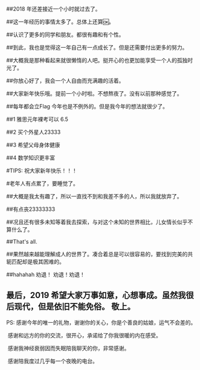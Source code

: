 ##2018 年还差接近一个小时就过去了。

##这一年经历的事情太多了。总体上还算🆗。

##认识了更多的同学和朋友。都很有趣和有个性。

##到此，我也是觉得这一年自己有一点成长了。但是还需要付出更多的努力。

##大概我是那种看起来就很懒惰的人吧。挺开心的也更加能享受一个人的孤独时光了。

##你放心好了，我会一个人自由而充满趣的活着。

##大家新年快乐哦。提前一个小时啦。不想熬夜了。没有以前那种感觉了。

##每年都会立Flag 今年也是不例外的。但是我今年的想法就很少了。

##1 雅思元年裸考可以 6.5

##2 买个外星人23333

##3 希望父母身体健康

##4 数学知识更丰富

#TIPS: 祝大家新年快乐！！！

#老年人有点累了，要睡觉了。                                                                                                  

##大概是我太有趣了，所以一直找不到和我差不多的人，所以我就放弃了。

##有点丧23333333

##况且还有很多未知等着我去探索，与对这个未知的世界相比，儿女情长似乎不算什么了。

##That's all.             

##果然越来越能理解成人的世界了。凑合着总是可以很容易的，要找到完美的共轭匹配却是极其困难的。

##hahahah   劝退！ 劝退！劝退！

## 最后，2019 希望大家万事如意，心想事成。虽然我很后现代，但是依旧不能免俗。  敬上。

PS: 感谢今年的唯一的礼物，谢谢你的关心，你是个善良的姑娘，运气不会差的。

​      感谢和远方的你的交流，很开心，承诺给了你我很暖的内在感受。

​      感谢我神经衰弱因而失眠陪我聊天的你，非常感谢。

​     感谢陪我度过几乎每一个夜晚的电台。

   